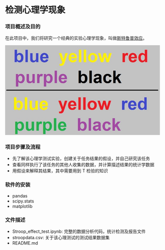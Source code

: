 # 检测心理学现象

### 项目概述及目的

在此项目中，我们将研究一个经典的实验心理学现象，叫做[斯特鲁普效应](https://en.wikipedia.org/wiki/Stroop_effect)。

![](/2.Stroop心理测试实验/stroop_img.jpg)

### 项目步骤及流程

- 先了解该心理学测试实验，创建关于任务结果的假设，并自己研究该任务
- 查看同样执行了该任务的其他人收集的数据，并计算描述结果的统计学数据
- 用假设来解释其结果，其中需要用到 T 检验的知识

### 软件的安装

- pandas
- scipy.stats
- matplotlib

### 文件描述

- Stroop_effect_test.ipynb: 完整的数据分析代码，统计检测及报告文件
- stroopdata.csv: 关于该心理测试的测试结果数据集
- README.md

